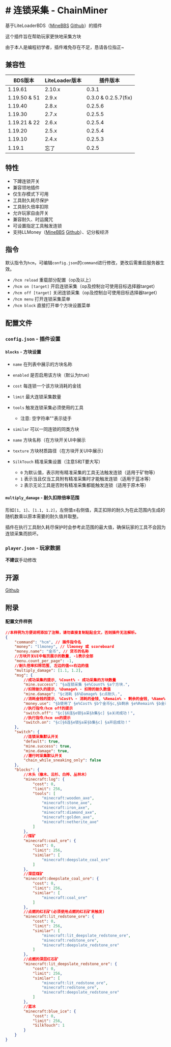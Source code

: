 # # 连锁采集 - ChainMiner

基于LiteLoaderBDS（[MineBBS](https://www.minebbs.com/liteloader/) [Github](https://github.com/LiteLDev/LiteLoaderBDS)）的插件

这个插件旨在帮助玩家更快地采集方块

由于本人是编程初学者，插件难免存在不足，恳请各位指正~

## 兼容性

|BDS版本|LiteLoader版本|插件版本|
|--|--|--|
|1.19.61|2.10.x|0.3.1|
|1.19.50 & 51|2.9.x|0.3.0 & 0.2.5.7(fix)|
|1.19.40|2.8.x|0.2.5.6|
|1.19.30|2.7.x|0.2.5.5|
|1.19.21 & 22|2.6.x|0.2.5.4|
|1.19.20|2.5.x|0.2.5.4|
|1.19.10|2.4.x|0.2.5.3|
|1.19.1|忘了|0.2.5|

## 特性

- 下蹲连锁开关
- 兼容领地插件
- 仅生存模式下可用
- 工具耐久耗尽保护
- 工具耐久倍率扣除
- 允许玩家自由开关
- 兼容耐久、时运魔咒
- 可设置指定工具触发连锁
- 支持LLMoney（[MineBBS](https://www.minebbs.com/resources/llmoney-ll.2385/) [Github](https://github.com/LiteLDev/LiteLoaderPlugins)）、记分板经济

## 指令

默认指令为`hcm`，可编辑`config.json`的`command`进行修改，更改后需重启服务器生效。

- `/hcm reload`
重载部分配置（op及以上）
- `/hcm on [target]`
开启连锁采集（op及控制台可使用目标选择器target）
- `/hcm off [target]`
关闭连锁采集（op及控制台可使用目标选择器target）
- `/hcm menu`
打开连锁采集菜单
- `/hcm block`
直接打开单个方块设置菜单

## 配置文件

### `config.json` - 插件设置

#### `blocks` - 方块设置
- `name` 在列表中展示的方块名称
- `enabled` 是否启用该方块（默认为true）
- `cost` 每连锁一个该方块消耗的金钱
- `limit` 最大连锁采集数量
- `tools` 触发连锁采集必须使用的工具
  - 注意: 空字符串""表示徒手

- `similar` 可以一同连锁的同类方块
- `name` 方块名称（在方块开关UI中展示
- `texture` 方块材质路径（在方块开关UI中展示）
- `SilkTouch` 精准采集设置（注意S和T要大写）
  - `0` 为默认值，表示附有精准采集的工具无法触发连锁（适用于矿物等）
  - `1` 表示当且仅当工具附有精准采集时才能触发连锁（适用于蓝冰等）
  - `2` 表示无论工具是否附有精准采集都能触发连锁（适用于原木等）

#### `multiply_damage` - 耐久扣除倍率范围
形如`[1, 1]`、`[1.1, 1.2]`，左侧值≤右侧值，真正扣除的耐久为在此范围内生成的随机数乘以原本需要的耐久值并取整。

插件在执行工具耐久耗尽保护时会参考此范围的最大值，确保玩家的工具不会因为连锁采集而损坏。

### `player.json` - 玩家数据

**不建议**手动修改

## 开源

[Github](https://github.com/HJH201314/ChainMiner)

## 附录

#### 配置文件样例

```json
//本样例为方便说明添加了注释，请勿直接复制粘贴全文，否则插件无法解析。
{
    "command": "hcm", // 插件指令名
    "money": "llmoney", // llmoney 或 scoreboard
    "money.name": "金币", // 货币的名称
    //方块开关UI中每页展示的数量, -1表示全部
    "menu.count_per_page": -1,
    //耐久倍率扣除范围, 左边的值<=右边的值
    "multiply_damage": [1.1, 1.2],
    "msg": {
        //成功采集的提示, %Count% - 成功采集的方块数量
        "mine.success": "§a连锁采集 §e%Count% §a个方块.",
        //扣除耐久的提示, %Damage% - 扣除的耐久数值
        "mine.damage": "§c消耗 §6%Damage% §c点耐久.",
        //消耗金钱的提示, %Cost% - 消耗的金钱, %Remain% - 剩余的金钱, %Name% - 金钱名称
        "money.use": "§b使用了 §e%Cost% §b个金币§c,§b剩余 §e%Remain% §b金币.",
        //执行指令/hcm off的提示
        "switch.off": "§c[§6连§e锁§a采§b集§c] §a关闭成功！",
        //执行指令/hcm on的提示
        "switch.on": "§c[§6连§e锁§a采§b集§c] §a开启成功！"
    },
    "switch": {
        //连锁采集默认开关
        "default": true,
        "mine.success": true,
        "mine.damage": true,
        //潜行时采集默认开关
        "chain_while_sneaking_only": false
    },
    "blocks": {
        //木头（橡木、云杉、白桦、丛林木）
        "minecraft:log": {
            "cost": 0,
            "limit": 256,
            "tools": [
                "minecraft:wooden_axe",
                "minecraft:stone_axe",
                "minecraft:iron_axe",
                "minecraft:diamond_axe",
                "minecraft:golden_axe",
                "minecraft:netherite_axe"
            ]
        },
        //煤矿
        "minecraft:coal_ore": {
            "cost": 0,
            "limit": 256,
            "similar": [
                "minecraft:deepslate_coal_ore"
            ]
        },
        //深层煤矿
        "minecraft:deepslate_coal_ore": {
            "cost": 0,
            "limit": 256,
            "similar": [
                "minecraft:coal_ore"
            ]
        },
        //点燃的红石矿(必须使用点燃的红石矿来触发)
        "minecraft:lit_redstone_ore": {
            "cost": 0,
            "limit": 256,
            "similar": [
                "minecraft:lit_deepslate_redstone_ore",
                "minecraft:redstone_ore",
                "minecraft:deepslate_redstone_ore"
            ]
        },
        //点燃的深层红石矿
        "minecraft:lit_deepslate_redstone_ore": {
            "cost": 0,
            "limit": 256,
            "similar": [
                "minecraft:lit_redstone_ore",
                "minecraft:redstone_ore",
                "minecraft:deepslate_redstone_ore"
            ]
        },
        //蓝冰
        "minecraft:blue_ice": {
            "cost": 0,
            "limit": 256,
            "SilkTouch": 1
        }
    }
}
```
